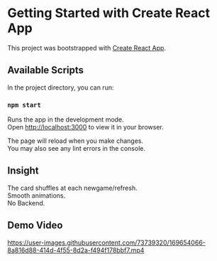 # Getting Started with Create React App

This project was bootstrapped with [Create React App](https://github.com/facebook/create-react-app).

## Available Scripts

In the project directory, you can run:

### `npm start`

Runs the app in the development mode.\
Open [http://localhost:3000](http://localhost:3000) to view it in your browser.

The page will reload when you make changes.\
You may also see any lint errors in the console.

## Insight
The card shuffles at each newgame/refresh.\
Smooth animations.\
No Backend.

## Demo Video

https://user-images.githubusercontent.com/73739320/169654066-8a816d88-414d-4f55-8d2a-f494f178bbf7.mp4

